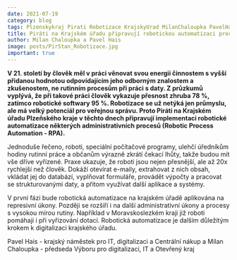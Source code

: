 ```yaml
---
date: 2021-07-19
category: blog
tags: Plzenskykraj Pirati Robotizace KrajskyUrad MilanChaloupka PavelHais
title: Piráti na Krajském úřadu připravují robotickou automatizaci procesů!
author: Milan Chaloupka a Pavel Hais
image: posts/PirStan_Robotizace.jpg
important: true
---
```


**V 21. století by člověk měl v práci věnovat svou energii činnostem s vyšší přidanou hodnotou odpovídajícím jeho odborným znalostem a zkušenostem, ne rutinním procesům při práci s daty. Z průzkumů vyplývá, že při takové práci člověk vykazuje přesnost zhruba 78 %, zatímco robotické softwary 95 %. Robotizace se už netýká jen průmyslu, ale má velký potenciál pro veřejnou správu. Proto Piráti na Krajském úřadu Plzeňského kraje v těchto dnech připravují implementaci robotické automatizace některých administrativních procesů (Robotic Process Automation - RPA).**

Jednoduše řečeno, roboti, speciální počítačové programy, ulehčí úředníkům hodiny rutinní práce a občanům výrazně zkrátí čekací lhůty, takže budou mít vše dříve vyřízené. Praxe ukazuje, že roboti jsou nejen přesnější, ale až 20x rychlejší než člověk. Dokáží otevírat e-maily, extrahovat z nich obsah, vkládat jej do databází, vyplňovat formuláře, provádět výpočty a pracovat se strukturovanými daty, a přitom využívat další aplikace a systémy.

V první fázi bude robotická automatizace na krajském úřadě aplikována na represivní úkony. Později se rozšíří i na další administrativní úkony a procesy s vysokou mírou rutiny. Například v Moravskoslezkém kraji již roboti pomáhají i při vyřizování dotací. Robotická automatizace je dalším důležitým krokem k digitalizaci krajského úřadu.

Pavel Hais - krajský náměstek pro IT, digitalizaci a Centrální nákup a Milan Chaloupka - předseda Výboru pro digitalizaci, IT a Otevřený kraj
